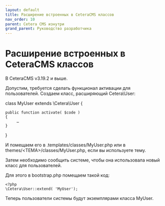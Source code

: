 ```yaml
---
layout: default
title: Расширение встроенных в CeteraCMS классов
nav_order: 10
parent: Cetera CMS изнутри
grand_parent: Руководство разработчика
---
```


# Расширение встроенных в CeteraCMS классов

В CeteraCMS v3.19.2 и выше.

Допустим, требуется сделать функционал активации для пользователей. Создаем класс, расширяющий Cetera\User:

class MyUser extends \Cetera\User {
 
    public function activate( $code )
    {
         …
    }
 
}
 

И помещаем его в .templates/classes/MyUser.php или в themes/\<ТЕМА>/classes/MyUser.php, если вы используете тему.

Затем необходимо сообщить системе, чтобы она использовала новый класс для пользователей.

Для этого в bootstrap.php помещаем такой код:

	<?php
	\Cetera\User::extend( 'MyUser');
 
Теперь пользователи системы будут экземплярами класса MyUser.